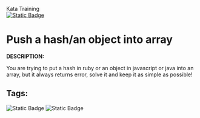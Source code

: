 Kata Training <br>
[![Static Badge](https://img.shields.io/badge/8kyu%20-%20black?style=flat&logo=codewars&labelColor=B1361E&color=black)](Javascript/8kyu)

# Push a hash/an object into array

**DESCRIPTION:**

You are trying to put a hash in ruby or an object in javascript or java into an array, but it always returns error, solve it and keep it as simple as possible!


## Tags:
![Static Badge](https://img.shields.io/badge/arrays%20-%20dodgerblue?style=plastic) ![Static Badge](https://img.shields.io/badge/debugging%20-%20darkcyan?style=plastic)